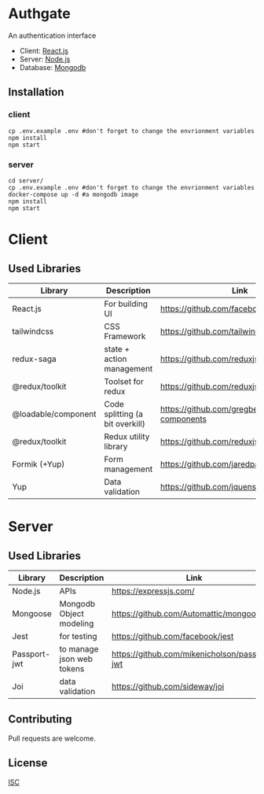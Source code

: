 # Authgate

An authentication interface


* Client:  [React.js](https://reactjs.org/)
* Server: [Node.js](https://nodejs.org/en/)
* Database: [Mongodb](https://www.mongodb.com/)


## Installation

### client
```
cp .env.example .env #don't forget to change the envrionment variables
npm install
npm start
```
### server
```
cd server/
cp .env.example .env #don't forget to change the envrionment variables
docker-compose up -d #a mongodb image
npm install
npm start
```
# Client

## Used Libraries

| Library | Description | Link |
| --- | --- | --- |
| React.js | For building UI | https://github.com/facebook/react/ |
| tailwindcss | CSS Framework | https://github.com/tailwindlabs/tailwindcss |
| redux-saga | state + action management | https://github.com/reduxjs/redux-toolkit |
| @redux/toolkit | Toolset for redux | https://github.com/reduxjs/redux-toolkit |
| @loadable/component | Code splitting (a bit overkill) | https://github.com/gregberge/loadable-components |
| @redux/toolkit | Redux utility library | https://github.com/reduxjs/redux-toolkit |
| Formik (+Yup) | Form management | https://github.com/jaredpalmer/formik |
| Yup | Data validation | https://github.com/jquense/yup |

# Server

## Used Libraries

| Library | Description | Link |
| --- | --- | --- |
| Node.js | APIs | https://expressjs.com/ |
| Mongoose | Mongodb Object modeling | https://github.com/Automattic/mongoose |
| Jest | for testing | https://github.com/facebook/jest |
| Passport-jwt | to manage json web tokens | https://github.com/mikenicholson/passport-jwt |
| Joi | data validation | https://github.com/sideway/joi |


## Contributing
Pull requests are welcome. 

## License
[ISC](https://www.isc.org/licenses/)